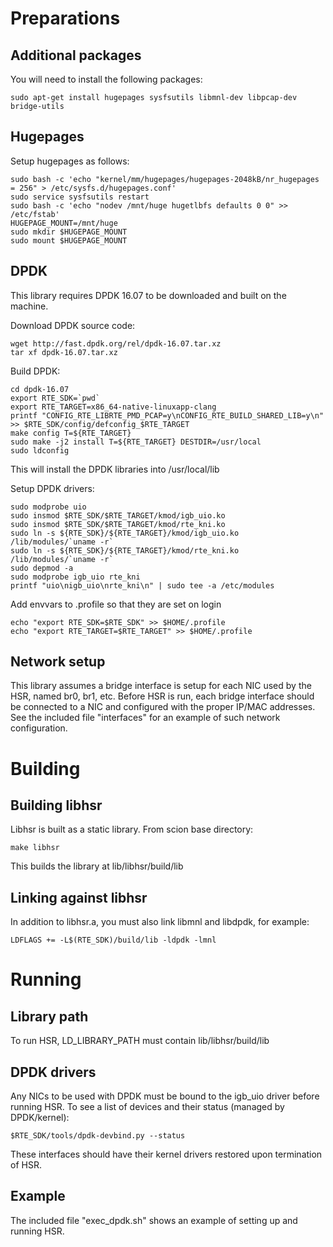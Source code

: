 # Preparations

## Additional packages
You will need to install the following packages:
```
sudo apt-get install hugepages sysfsutils libmnl-dev libpcap-dev bridge-utils
```

## Hugepages
Setup hugepages as follows:
```
sudo bash -c 'echo "kernel/mm/hugepages/hugepages-2048kB/nr_hugepages = 256" > /etc/sysfs.d/hugepages.conf'
sudo service sysfsutils restart
sudo bash -c 'echo "nodev /mnt/huge hugetlbfs defaults 0 0" >> /etc/fstab'
HUGEPAGE_MOUNT=/mnt/huge
sudo mkdir $HUGEPAGE_MOUNT
sudo mount $HUGEPAGE_MOUNT
```

## DPDK
This library requires DPDK 16.07 to be downloaded and built on the machine.

Download DPDK source code:
```
wget http://fast.dpdk.org/rel/dpdk-16.07.tar.xz
tar xf dpdk-16.07.tar.xz
```

Build DPDK:
```
cd dpdk-16.07
export RTE_SDK=`pwd`
export RTE_TARGET=x86_64-native-linuxapp-clang
printf "CONFIG_RTE_LIBRTE_PMD_PCAP=y\nCONFIG_RTE_BUILD_SHARED_LIB=y\n" >> $RTE_SDK/config/defconfig_$RTE_TARGET
make config T=${RTE_TARGET}
sudo make -j2 install T=${RTE_TARGET} DESTDIR=/usr/local
sudo ldconfig
```
This will install the DPDK libraries into /usr/local/lib

Setup DPDK drivers:
```
sudo modprobe uio
sudo insmod $RTE_SDK/$RTE_TARGET/kmod/igb_uio.ko
sudo insmod $RTE_SDK/$RTE_TARGET/kmod/rte_kni.ko
sudo ln -s ${RTE_SDK}/${RTE_TARGET}/kmod/igb_uio.ko /lib/modules/`uname -r`
sudo ln -s ${RTE_SDK}/${RTE_TARGET}/kmod/rte_kni.ko /lib/modules/`uname -r`
sudo depmod -a
sudo modprobe igb_uio rte_kni
printf "uio\nigb_uio\nrte_kni\n" | sudo tee -a /etc/modules
```

Add envvars to .profile so that they are set on login
```
echo "export RTE_SDK=$RTE_SDK" >> $HOME/.profile
echo "export RTE_TARGET=$RTE_TARGET" >> $HOME/.profile
```

## Network setup
This library assumes a bridge interface is setup for each NIC used by the HSR, named br0, br1, etc.
Before HSR is run, each bridge interface should be connected to a NIC and configured with the proper IP/MAC addresses.
See the included file "interfaces" for an example of such network configuration.


# Building

## Building libhsr
Libhsr is built as a static library. From scion base directory:
```
make libhsr
```
This builds the library at lib/libhsr/build/lib

## Linking against libhsr
In addition to libhsr.a, you must also link libmnl and libdpdk, for example:
```
LDFLAGS += -L$(RTE_SDK)/build/lib -ldpdk -lmnl
```


# Running

## Library path
To run HSR, LD_LIBRARY_PATH must contain lib/libhsr/build/lib

## DPDK drivers
Any NICs to be used with DPDK must be bound to the igb_uio driver before running HSR. To see a list of devices and their status (managed by DPDK/kernel):
```
$RTE_SDK/tools/dpdk-devbind.py --status
```
These interfaces should have their kernel drivers restored upon termination of HSR.

## Example
The included file "exec_dpdk.sh" shows an example of setting up and running HSR.
